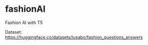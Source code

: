 # fashionAI
Fashion AI with T5

Dataset: https://huggingface.co/datasets/lusabo/fashion_questions_answers
